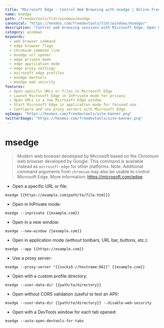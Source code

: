 ```yaml
---
title: "Microsoft Edge - Control Web Browsing with msedge | Online Free DevTools by Hexmos"
name: msedge
path: /freedevtools/tldr/windows/msedge
canonical: "https://hexmos.com/freedevtools/tldr/windows/msedge/"
description: "Control web browsing sessions with Microsoft Edge. Open URLs, manage profiles, and configure proxy settings using the msedge command. Free online tool, no registration required."
category: windows
keywords:
  - web browser command
  - edge browser flags
  - chromium command line
  - msedge url opener
  - edge private mode
  - edge application mode
  - edge proxy settings
  - microsoft edge profiles
  - msedge devtools
  - msedge web security
features:
  - Open specific URLs or files in Microsoft Edge
  - Launch Microsoft Edge in InPrivate mode for privacy
  - Open URLs in a new Microsoft Edge window
  - Start Microsoft Edge in application mode for focused use
  - Configure and use proxy servers with Microsoft Edge
ogImage: "https://hexmos.com/freedevtools/site-banner.png"
twitterImage: "https://hexmos.com/freedevtools/site-banner.png"
---
```


# msedge

> Modern web browser developed by Microsoft based on the Chromium web browser developed by Google.
> This command is available instead as `microsoft-edge` for other platforms.
> Note: Additional command arguments from `chromium` may also be usable to control Microsoft Edge.
> More information: <https://microsoft.com/edge>.

- Open a specific URL or file:

`msedge {{https://example.com|path/to/file.html}}`

- Open in InPrivate mode:

`msedge --inprivate {{example.com}}`

- Open in a new window:

`msedge --new-window {{example.com}}`

- Open in application mode (without toolbars, URL bar, buttons, etc.):

`msedge --app {{https://example.com}}`

- Use a proxy server:

`msedge --proxy-server "{{socks5://hostname:66}}" {{example.com}}`

- Open with a custom profile directory:

`msedge --user-data-dir {{path/to/directory}}`

- Open without CORS validation (useful to test an API):

`msedge --user-data-dir {{path/to/directory}} --disable-web-security`

- Open with a DevTools window for each tab opened:

`msedge --auto-open-devtools-for-tabs`
